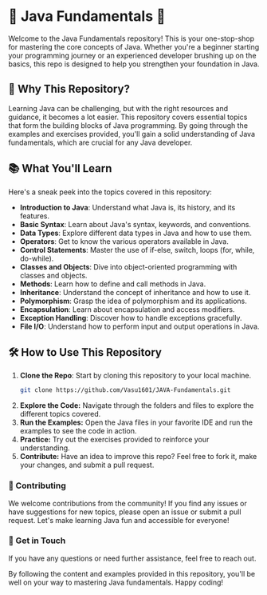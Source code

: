 # 🚀 Java Fundamentals 🚀

Welcome to the Java Fundamentals repository! This is your one-stop-shop for mastering the core concepts of Java. Whether you're a beginner starting your programming journey or an experienced developer brushing up on the basics, this repo is designed to help you strengthen your foundation in Java.

## 🌟 Why This Repository?
Learning Java can be challenging, but with the right resources and guidance, it becomes a lot easier. This repository covers essential topics that form the building blocks of Java programming. By going through the examples and exercises provided, you'll gain a solid understanding of Java fundamentals, which are crucial for any Java developer.

## 📚 What You'll Learn
Here's a sneak peek into the topics covered in this repository:
- **Introduction to Java**: Understand what Java is, its history, and its features.
- **Basic Syntax**: Learn about Java's syntax, keywords, and conventions.
- **Data Types**: Explore different data types in Java and how to use them.
- **Operators**: Get to know the various operators available in Java.
- **Control Statements**: Master the use of if-else, switch, loops (for, while, do-while).
- **Classes and Objects**: Dive into object-oriented programming with classes and objects.
- **Methods**: Learn how to define and call methods in Java.
- **Inheritance**: Understand the concept of inheritance and how to use it.
- **Polymorphism**: Grasp the idea of polymorphism and its applications.
- **Encapsulation**: Learn about encapsulation and access modifiers.
- **Exception Handling**: Discover how to handle exceptions gracefully.
- **File I/O**: Understand how to perform input and output operations in Java.

## 🛠️ How to Use This Repository
1. **Clone the Repo**: Start by cloning this repository to your local machine.
   ```bash
   git clone https://github.com/Vasu1601/JAVA-Fundamentals.git
2. **Explore the Code:** Navigate through the folders and files to explore the different topics covered.
3. **Run the Examples:** Open the Java files in your favorite IDE and run the examples to see the code in action.
4. **Practice:** Try out the exercises provided to reinforce your understanding.
5. **Contribute:** Have an idea to improve this repo? Feel free to fork it, make your changes, and submit a pull request.

### 🤝 Contributing
We welcome contributions from the community! If you find any issues or have suggestions for new topics, please open an issue or submit a pull request. Let's make learning Java fun and accessible for everyone!

### 📧 Get in Touch
If you have any questions or need further assistance, feel free to reach out.

By following the content and examples provided in this repository, you'll be well on your way to mastering Java fundamentals. Happy coding!
